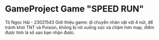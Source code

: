 # GameProject Game "SPEED RUN"
Tô Ngọc Hải - 23021543
Giới thiệu game: di chuyển nhân vật với 4 nút, để tránh khỏi TNT và Poision, không bị rơi xuống vực và chậm hơn map, 
điểm được tính là số sao bạn nhận được.
